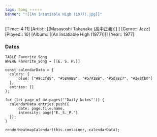 ```yaml
---
tags: Song ⭐⭐⭐⭐⭐ 
banner: "![[An Insatiable High (1977).jpg]]"
---
```

[Time:: 4:11]
[Artist:: [[Masayoshi Takanaka (高中正義)]] ]
[Genre:: Jazz]
[Played:: 10]
[Album:: [[An Insatiable High (1977)]]]
[Year:: 1977]
### Dates
````dataview
TABLE Favorite_Song
WHERE Favorite_Song = [[E. S. P.]]
````
  ```dataviewjs
const calendarData = { 
	colors: { 
		blue: ["#9ccfd8", "#5BAAB8", "#57A1BB", "#5da8c7", "#3e8fb0"] 
	}, 
	entries: [] 
}; 

for (let page of dv.pages('"Daily Notes"')) { 
	calendarData.entries.push({ 
		date: page.file.name, 
		intensity: page["E._S._P."]
	}); 
} 

renderHeatmapCalendar(this.container, calendarData);
```
